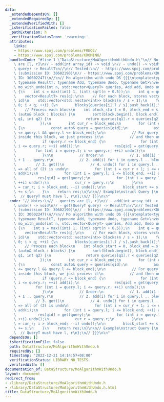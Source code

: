 ```yaml
---
data:
  _extendedDependsOn: []
  _extendedRequiredBy: []
  _extendedVerifiedWith: []
  _isVerificationFailed: false
  _pathExtension: h
  _verificationStatusIcon: ':warning:'
  attributes:
    links:
    - https://www.spoj.com/problems/FREQ2/
    - https://www.spoj.com/problems/KDOMINO/
  bundledCode: "#line 1 \"DataStructure/MoAlgorithmWithUndo.h\"\n// Notes:\n// - queries\
    \ are [l, r]\n// - add(int array_id) -> void \n// - undo() -> void\n// - get(QueryT\
    \ query) -> ResultT\n//\n// Tested:\n// - https://www.spoj.com/problems/FREQ2/\
    \ (submission ID: 30602190)\n// - https://www.spoj.com/problems/KDOMINO/ (submission\
    \ ID: 30602247)\n//\n// Mo algorithm with undo DS {{{\ntemplate<typename QueryT,\
    \ typename ResultT, typename Add, typename Undo, typename Get>\nvector<ResultT>\
    \ mo_with_undo(int n, std::vector<QueryT> queries, Add add, Undo undo, Get get)\
    \ {\n    int s = max((int) 1, (int) sqrt(n + 0.5));\n    int q = queries.size();\n\
    \    vector<ResultT> res(q);\n\n    // For each block, stores vector of (query,\
    \ id)\n    std::vector<std::vector<int>> blocks(n / s + 1);\n    for (int i =\
    \ 0; i < q; ++i) {\n        blocks[queries[i].l / s].push_back(i);\n    }\n\n\
    \    // Process each block\n    int block_start = 0, block_end = s - 1;\n    for\
    \ (auto& block : blocks) {\n        sort(block.begin(), block.end(), [&] (int\
    \ q1, int q2) {\n                return queries[q1].r < queries[q2].r;\n     \
    \           });\n        int cur_r = block_end;\n        for (int qid : block)\
    \ {\n            const auto& query = queries[qid];\n            assert(block_start\
    \ <= query.l && query.l <= block_end);\n\n            // For query that is entirely\
    \ inside this block, we just process it\n            // and then undo immediately\n\
    \            if (query.r <= block_end) {\n                for (int i = query.l;\
    \ i <= query.r; ++i) add(i);\n                res[qid] = get(query);\n       \
    \         for (int i = query.l; i <= query.r; ++i) undo();\n                continue;\n\
    \            }\n\n            // Order:\n            // 1. add(i) for i in block_end\
    \ + 1 .. query.r\n            // 2. add(i) for i in query.l .. block_end\n   \
    \         // 3. get()\n            // 4. undo() for i in query.l .. block_end\
    \ => all of (2) is undo\n            for (int i = cur_r + 1; i <= query.r; ++i)\
    \ add(i);\n            for (int i = query.l; i <= block_end; ++i) add(i);\n  \
    \          res[qid] = get(query);\n            for (int i = query.l; i <= block_end;\
    \ ++i) undo();\n            cur_r = query.r;\n        }\n\n        for (int i\
    \ = cur_r; i > block_end; --i) undo();\n\n        block_start += s;\n        block_end\
    \ += s;\n    }\n    return res;\n}\n\n// Example\nstruct Query {\n    int l, r;\
    \  // QueryT must have l, r\n};\n// }}}\n\n"
  code: "// Notes:\n// - queries are [l, r]\n// - add(int array_id) -> void \n// -\
    \ undo() -> void\n// - get(QueryT query) -> ResultT\n//\n// Tested:\n// - https://www.spoj.com/problems/FREQ2/\
    \ (submission ID: 30602190)\n// - https://www.spoj.com/problems/KDOMINO/ (submission\
    \ ID: 30602247)\n//\n// Mo algorithm with undo DS {{{\ntemplate<typename QueryT,\
    \ typename ResultT, typename Add, typename Undo, typename Get>\nvector<ResultT>\
    \ mo_with_undo(int n, std::vector<QueryT> queries, Add add, Undo undo, Get get)\
    \ {\n    int s = max((int) 1, (int) sqrt(n + 0.5));\n    int q = queries.size();\n\
    \    vector<ResultT> res(q);\n\n    // For each block, stores vector of (query,\
    \ id)\n    std::vector<std::vector<int>> blocks(n / s + 1);\n    for (int i =\
    \ 0; i < q; ++i) {\n        blocks[queries[i].l / s].push_back(i);\n    }\n\n\
    \    // Process each block\n    int block_start = 0, block_end = s - 1;\n    for\
    \ (auto& block : blocks) {\n        sort(block.begin(), block.end(), [&] (int\
    \ q1, int q2) {\n                return queries[q1].r < queries[q2].r;\n     \
    \           });\n        int cur_r = block_end;\n        for (int qid : block)\
    \ {\n            const auto& query = queries[qid];\n            assert(block_start\
    \ <= query.l && query.l <= block_end);\n\n            // For query that is entirely\
    \ inside this block, we just process it\n            // and then undo immediately\n\
    \            if (query.r <= block_end) {\n                for (int i = query.l;\
    \ i <= query.r; ++i) add(i);\n                res[qid] = get(query);\n       \
    \         for (int i = query.l; i <= query.r; ++i) undo();\n                continue;\n\
    \            }\n\n            // Order:\n            // 1. add(i) for i in block_end\
    \ + 1 .. query.r\n            // 2. add(i) for i in query.l .. block_end\n   \
    \         // 3. get()\n            // 4. undo() for i in query.l .. block_end\
    \ => all of (2) is undo\n            for (int i = cur_r + 1; i <= query.r; ++i)\
    \ add(i);\n            for (int i = query.l; i <= block_end; ++i) add(i);\n  \
    \          res[qid] = get(query);\n            for (int i = query.l; i <= block_end;\
    \ ++i) undo();\n            cur_r = query.r;\n        }\n\n        for (int i\
    \ = cur_r; i > block_end; --i) undo();\n\n        block_start += s;\n        block_end\
    \ += s;\n    }\n    return res;\n}\n\n// Example\nstruct Query {\n    int l, r;\
    \  // QueryT must have l, r\n};\n// }}}\n\n"
  dependsOn: []
  isVerificationFile: false
  path: DataStructure/MoAlgorithmWithUndo.h
  requiredBy: []
  timestamp: '2022-12-21 14:14:57+08:00'
  verificationStatus: LIBRARY_NO_TESTS
  verifiedWith: []
documentation_of: DataStructure/MoAlgorithmWithUndo.h
layout: document
redirect_from:
- /library/DataStructure/MoAlgorithmWithUndo.h
- /library/DataStructure/MoAlgorithmWithUndo.h.html
title: DataStructure/MoAlgorithmWithUndo.h
---
```

